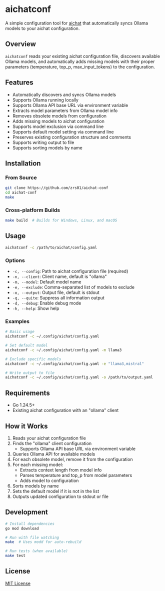 # aichatconf

A simple configuration tool for [aichat](https://github.com/sigoden/aichat) that automatically syncs Ollama models to your aichat configuration.

## Overview

`aichatconf` reads your existing aichat configuration file, discovers available Ollama models, and automatically adds missing models with their proper parameters (temperature, top_p, max_input_tokens) to the configuration.

## Features

- Automatically discovers and syncs Ollama models
- Supports Ollama running locally
- Supports Ollama API base URL via environment variable
- Extracts model parameters from Ollama model info
- Removes obsolete models from configuration
- Adds missing models to aichat configuration
- Supports model exclusion via command line
- Supports default model setting via command line
- Preserves existing configuration structure and comments
- Supports writing output to file
- Supports sorting models by name

## Installation

### From Source

```bash
git clone https://github.com/zrs01/aichat-conf
cd aichat-conf
make
```

### Cross-platform Builds

```bash
make build  # Builds for Windows, Linux, and macOS
```

## Usage

```bash
aichatconf -c /path/to/aichat/config.yaml
```

### Options

- `-c, --config`: Path to aichat configuration file (required)
- `-n, --client`: Client name, default is "ollama"
- `-m, --model`: Default model name
- `-e, --exclude`: Comma-separated list of models to exclude
- `-o, --output`: Output file, default is stdout
- `-q, --quite`: Suppress all information output
- `-d, --debug`: Enable debug mode
- `-h, --help`: Show help

### Examples

```bash
# Basic usage
aichatconf -c ~/.config/aichat/config.yaml

# Set default model
aichatconf -c ~/.config/aichat/config.yaml -m llama3

# Exclude specific models
aichatconf -c ~/.config/aichat/config.yaml -e "llama3,mistral"

# Write output to file
aichatconf -c ~/.config/aichat/config.yaml -o /path/to/output.yaml
```

## Requirements

- Go 1.24.5+
- Existing aichat configuration with an "ollama" client

## How it Works

1. Reads your aichat configuration file
2. Finds the "ollama" client configuration
   - Supports Ollama API base URL via environment variable
3. Queries Ollama API for available models
4. For each obsolete model, remove it from the configuration
5. For each missing model:
   - Extracts context length from model info
   - Parses temperature and top_p from model parameters
   - Adds model to configuration
6. Sorts models by name
7. Sets the default model if it is not in the list
8. Outputs updated configuration to stdout or file

## Development

```bash
# Install dependencies
go mod download

# Run with file watching
make  # Uses modd for auto-rebuild

# Run tests (when available)
make test
```

## License

[MIT License](LICENSE)
